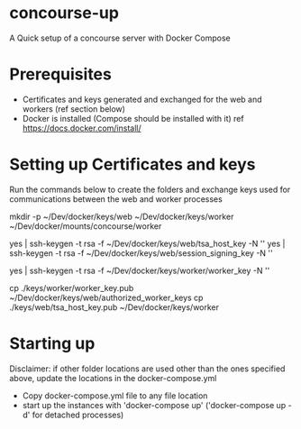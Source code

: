# concourse-up
A Quick setup of a concourse server with Docker Compose

# Prerequisites
  - Certificates and keys generated and exchanged for the web and workers (ref section below)
  - Docker is installed (Compose should be installed with it) ref https://docs.docker.com/install/

# Setting up Certificates and keys

Run the commands below to create the folders and exchange keys used for communications between the web and worker processes

mkdir -p ~/Dev/docker/keys/web ~/Dev/docker/keys/worker ~/Dev/docker/mounts/concourse/worker

yes | ssh-keygen -t rsa -f ~/Dev/docker/keys/web/tsa_host_key -N ''
yes | ssh-keygen -t rsa -f ~/Dev/docker/keys/web/session_signing_key -N ''

yes | ssh-keygen -t rsa -f ~/Dev/docker/keys/worker/worker_key -N ''

cp ./keys/worker/worker_key.pub ~/Dev/docker/keys/web/authorized_worker_keys
cp ./keys/web/tsa_host_key.pub ~/Dev/docker/keys/worker

# Starting up
Disclaimer: if other folder locations are used other than the ones specified above, update the locations in the docker-compose.yml

- Copy docker-compose.yml file to any file location
- start up the instances with 'docker-compose up' ('docker-compose up -d' for detached processes)
